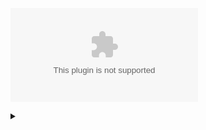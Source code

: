 ![Alt text](https://jhead.s3.amazonaws.com/bgp-fsm-connect.dot)
<details> 
<summary></summary>
custom_mark10
  digraph {
    rankdir=LR;
    pad=".25"
    nodesep="1"
    ranksep="1"
    
    CONNECT
    OPENSENT
    ACTIVE
    OPENCONFIRM
    IDLE
    CONNECT_END [label="CONNECT"]
    { rank=same OPENSENT, ACTIVE, OPENCONFIRM, IDLE, CONNECT_END}

    node [shape=record]
    TRANSITIONS [label="<t0>BGPOpen_with_DelayOpenTimer_Running|<t1>DelayOpenTimer_Expires|<t2>TcpConnectionFails|<t3>Tcp_CR_Acked|<t4>TcpConnectionConfirmed|<t5>NotifMsgVerErr"]
    IDLE_TRANSITIONS [label="<t0>ManualStop|<t1>BGPHeaderErr|<t2>BGPOpenMsgErr|<t3>AutomaticStop|<t4>HoldTimer_Expires|<t5>KeepaliveTimer_Expires|<t6>IdleHoldTimer_Expires|<t7>BGPOpen|<t8>OpenCollisionDump|<t9>NotifMsgVerErr|<t10>NotifMsg|<t11>KeepAliveMsg|<t12>UpdateMsg|<t13>UpdateMsgErr"]
    CONNECT_TRANSITIONS [label="<t0>ConnectRetryTimer_Expires|<t1>TcpConnection_Valid|<t3>Tcp_CR_Invalid"]

    {rank=same TRANSITIONS IDLE_TRANSITIONS CONNECT_TRANSITIONS}
    
    node [shape=record]
    DELAY_OPEN_TIMER_ACTIONS [label="<a0>DelayOpenTimer(RUNNING)|<a1>DelayOpenTimer(NOT RUNNING)"]
    DELAY_OPEN_ACTIONS [label="<a0>DelayOpen(TRUE)|<a1>DelayOpen(FALSE)"]
    
    




    //BGPOpen_with_DelayOpenTimer_Running
    CONNECT -> TRANSITIONS:t0 [arrowhead=none]
    TRANSITIONS:t0 -> OPENSENT
    
    CONNECT -> TRANSITIONS:t1 [arrowhead=none]
    TRANSITIONS:t1 -> OPENCONFIRM
    
    CONNECT -> TRANSITIONS:t2 [arrowhead=none]
    TRANSITIONS:t2 -> DELAY_OPEN_TIMER_ACTIONS:a0 [arrowhead=none]
    TRANSITIONS:t2 -> DELAY_OPEN_TIMER_ACTIONS:a1 [arrowhead=none]
    DELAY_OPEN_TIMER_ACTIONS:a0 -> ACTIVE
    DELAY_OPEN_TIMER_ACTIONS:a1 -> IDLE
    
    CONNECT -> TRANSITIONS:t3 [arrowhead=none]
    CONNECT -> TRANSITIONS:t4 [arrowhead=none]
    TRANSITIONS:t3 -> DELAY_OPEN_ACTIONS:a1[arrowhead=none]
    TRANSITIONS:t4 -> DELAY_OPEN_ACTIONS:a1[arrowhead=none]
    DELAY_OPEN_ACTIONS:a1 -> OPENSENT
    
    CONNECT -> TRANSITIONS:t5 [arrowhead=none]
    TRANSITIONS:t5 -> DELAY_OPEN_TIMER_ACTIONS:a0 [arrowhead=none]
    TRANSITIONS:t5 -> DELAY_OPEN_TIMER_ACTIONS:a1 [arrowhead=none]
    DELAY_OPEN_TIMER_ACTIONS:a0 -> IDLE
    DELAY_OPEN_TIMER_ACTIONS:a1 -> IDLE
    
    CONNECT -> IDLE_TRANSITIONS [arrowhead=none]
    IDLE_TRANSITIONS -> IDLE
    
    CONNECT -> TRANSITIONS:t4 [arrowhead=none]
    TRANSITIONS:t4 -> DELAY_OPEN_ACTIONS:a0[arrowhead=none]
    DELAY_OPEN_ACTIONS:a0 -> CONNECT_END
    
    CONNECT -> TRANSITIONS:t3 [arrowhead=none]
    TRANSITIONS:t3 -> DELAY_OPEN_ACTIONS:a0[arrowhead=none]
    DELAY_OPEN_ACTIONS:a0 -> CONNECT_END
    
    CONNECT -> CONNECT_TRANSITIONS:t0 [arrowhead=none]
    CONNECT_TRANSITIONS:t0 -> CONNECT_END
    CONNECT -> CONNECT_TRANSITIONS:t1 [arrowhead=none]
    CONNECT_TRANSITIONS:t1 -> CONNECT_END
    CONNECT -> CONNECT_TRANSITIONS:t2 [arrowhead=none]
    CONNECT_TRANSITIONS:t2 -> CONNECT_END
    
}
custom_mark10
</details>
